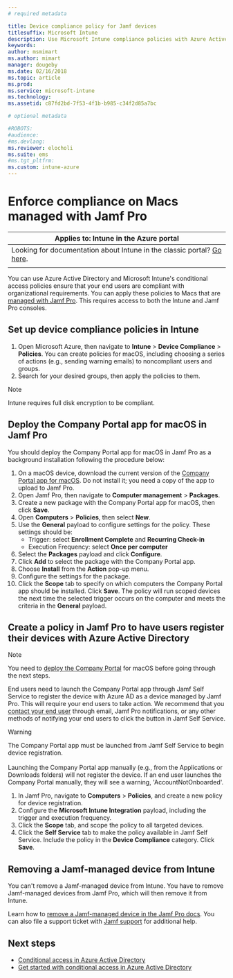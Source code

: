 ```yaml
---
# required metadata

title: Device compliance policy for Jamf devices
titlesuffix: Microsoft Intune
description: Use Microsoft Intune compliance policies with Azure Active Directory conditional access to help secure Jamf-managed devices.
keywords:
author: msmimart
ms.author: mimart
manager: dougeby
ms.date: 02/16/2018
ms.topic: article
ms.prod:
ms.service: microsoft-intune
ms.technology:
ms.assetid: c87fd2bd-7f53-4f1b-b985-c34f2d85a7bc

# optional metadata

#ROBOTS: 
#audience:
#ms.devlang:
ms.reviewer: elocholi
ms.suite: ems
#ms.tgt_pltfrm:
ms.custom: intune-azure
---
```


# Enforce compliance on Macs managed with Jamf Pro

|Applies to: Intune in the Azure portal |
|--|
|Looking for documentation about Intune in the classic portal? [Go here](/intune/introduction-intune?toc=/intune-classic/toc.json).|
| |

You can use Azure Active Directory and Microsoft Intune's conditional access policies ensure that your end users are compliant with organizational requirements. You can apply these policies to Macs that are [managed with Jamf Pro](conditional-access-integrate-jamf.md). This requires access to both the Intune and Jamf Pro consoles.

## Set up device compliance policies in Intune

1. Open Microsoft Azure, then navigate to **Intune** > **Device Compliance** > **Policies**. You can create policies for macOS, including choosing a series of actions (e.g., sending warning emails) to noncompliant users and groups.
2. Search for your desired groups, then apply the policies to them.

> [!Note]
> Intune requires full disk encryption to be compliant.

## Deploy the Company Portal app for macOS in Jamf Pro

You should deploy the Company Portal app for macOS in Jamf Pro as a background installation following the procedure below:

1. On a macOS device, download the current version of the [Company Portal app for macOS](https://go.microsoft.com/fwlink/?linkid=862280). Do not install it; you need a copy of the app to upload to Jamf Pro.
2. Open Jamf Pro, then navigate to **Computer management** > **Packages**.
3. Create a new package with the Company Portal app for macOS, then click **Save**.
4. Open **Computers** > **Policies**, then select **New**.
5. Use the **General** payload to configure settings for the policy. These settings should be:
   - Trigger: select **Enrollment Complete** and **Recurring Check-in**
   - Execution Frequency: select **Once per computer**
6. Select the **Packages** payload and click **Configure**.
7. Click **Add** to select the package with the Company Portal app.
8. Choose **Install** from the **Action** pop-up menu.
9. Configure the settings for the package.
10. Click the **Scope** tab to specify on which computers the Company Portal app should be installed. Click **Save**. The policy will run scoped devices the next time the selected trigger occurs on the computer and meets the criteria in the **General** payload.

## Create a policy in Jamf Pro to have users register their devices with Azure Active Directory

> [!NOTE]
> You need to [deploy the Company Portal](conditional-access-assign-jamf.md#require-the-company-portal-app-for-macos) for macOS before going through the next steps.  

End users need to launch the Company Portal app through Jamf Self Service to register the device with Azure AD as a device managed by Jamf Pro. This will require your end users to take action. We recommend that you [contact your end user](end-user-educate.md) through email, Jamf Pro notifications, or any other methods of notifying your end users to click the button in Jamf Self Service.

> [!WARNING]
> The Company Portal app must be launched from Jamf Self Service to begin device registration. <br><br>Launching the Company Portal app manually (e.g., from the Applications or Downloads folders) will not register the device. If an end user launches the Company Portal manually, they will see a warning, 'AccountNotOnboarded'.

1. In Jamf Pro, navigate to **Computers** > **Policies**, and create a new policy for device registration.
2. Configure the **Microsoft Intune Integration** payload, including the trigger and execution frequency.
3. Click the **Scope** tab, and scope the policy to all targeted devices.
4. Click the **Self Service** tab to make the policy available in Jamf Self Service. Include the policy in the **Device Compliance** category. Click **Save**.

## Removing a Jamf-managed device from Intune

You can't remove a Jamf-managed device from Intune. You have to remove Jamf-managed devices from Jamf Pro, which will then remove it from Intune. 

Learn how to [remove a Jamf-managed device in the Jamf Pro docs](https://www.jamf.com/jamf-nation/articles/80/unmanaging-computers-while-preserving-their-inventory-information). You can also file a support ticket with [Jamf support](https://www.jamf.com/support/) for additional help. 

## Next steps

- [Conditional access in Azure Active Directory](https://docs.microsoft.com/azure/active-directory/active-directory-conditional-access-azure-portal)
- [Get started with conditional access in Azure Active Directory](https://docs.microsoft.com/azure/active-directory/active-directory-conditional-access-azure-portal-get-started)

